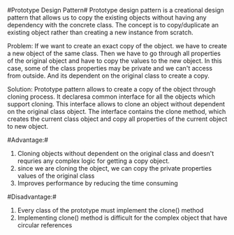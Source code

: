 #Prototype Design Pattern#
Prototype design pattern is a creational design pattern that allows us to copy the existing objects without having any dependency with the concrete class.
The concept is to copy/duplicate an existing object rather than creating a new instance from scratch.

Problem:
If we want to create an exact copy of the object. we have to create a new object of the same class. Then we have to go through all properties of the original object and 
have to copy the values to the new object. In this case, some of the class properties may be private and we can't access from outside. 
And its dependent on the original class to create a copy.

Solution:
Prototype pattern allows to create a copy of the object through cloning process. It declaresa common interface for all the objects which support cloning. 
This interface allows to clone an object without dependent on the original class object. The interface contains the clone method, which creates the current class object and copy all properties of the current object to new object.

#Advantage:#
1. Cloning objects without dependent on the original class and doesn't requries any complex logic for getting a copy object.
2. since we are cloning the object, we can copy the private properties values of the original class
3. Improves performance by reducing the time consuming

#Disadvantage:#
1. Every class of the prototype must implement the clone() method
2. Implementing clone() method is difficult  for the complex object that have circular references

